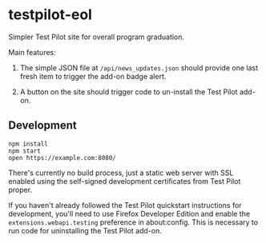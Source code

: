 # testpilot-eol

Simpler Test Pilot site for overall program graduation.

Main features:

1. The simple JSON file at `/api/news_updates.json` should provide one last
   fresh item to trigger the add-on badge alert.

1. A button on the site should trigger code to un-install the Test Pilot
   add-on.

## Development

```
npm install
npm start
open https://example.com:8080/
```

There's currently no build process, just a static web server with SSL enabled
using the self-signed development certificates from Test Pilot proper.

If you haven't already followed the Test Pilot quickstart instructions for
development, you'll need to use Firefox Developer Edition and enable the
`extensions.webapi.testing` preference in about:config. This is necessary to
run code for uninstalling the Test Pilot add-on.
